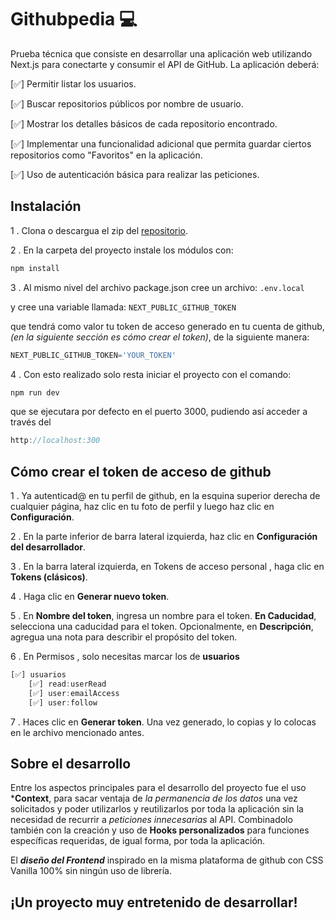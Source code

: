 # Githubpedia 💻

Prueba técnica que consiste en  desarrollar una aplicación web utilizando Next.js para conectarte y consumir el API de GitHub. La aplicación deberá:

[✅] Permitir listar los usuarios.

[✅] Buscar repositorios públicos por nombre de usuario.

[✅] Mostrar los detalles básicos de cada repositorio encontrado.

[✅] Implementar una funcionalidad adicional que permita guardar ciertos repositorios como "Favoritos" en la aplicación.

[✅] Uso de autenticación básica para realizar las peticiones.


## Instalación

1 . Clona o descargua el zip del [repositorio](https://github.com/aventuradev/githubpedia.git).

2 . En la carpeta del proyecto instale los módulos con:
```bash
npm install
```
3 . Al mismo nivel del archivo package.json cree un archivo:  `.env.local`

y cree una variable llamada: `NEXT_PUBLIC_GITHUB_TOKEN`
 
que tendrá como valor tu token de acceso generado en tu cuenta de github, *(en la siguiente sección es cómo crear el token)*, de la siguiente manera:
```javascript
NEXT_PUBLIC_GITHUB_TOKEN='YOUR_TOKEN'
```

4 . Con esto realizado solo resta iniciar el proyecto con el comando:
```bash
npm run dev
```
que se ejecutara por defecto en el puerto 3000, pudiendo así acceder a través del
```javascript
http://localhost:300
```

## Cómo crear el token de acceso de github

1 . Ya autenticad@ en tu perfil de github, en la esquina superior derecha de cualquier página, haz clic en tu foto de perfil y luego haz clic en **Configuración**.

2 . En la parte inferior de barra lateral izquierda, haz clic en **Configuración del desarrollador**.

3 . En la barra lateral izquierda, en Tokens de acceso personal , haga clic en **Tokens (clásicos)**.

4 . Haga clic en **Generar nuevo token**.

5 . En **Nombre del token**, ingresa un nombre para el token. **En Caducidad**, selecciona una caducidad para el token. Opcionalmente, en **Descripción**, agregua una nota para describir el propósito del token.

6 . En Permisos , solo necesitas marcar los de **usuarios**

```javascript
[✅] usuarios
    [✅] read:userRead
    [✅] user:emailAccess 
    [✅] user:follow
```

7 . Haces clic en **Generar token**. Una vez generado, lo copias y lo colocas en le archivo mencionado antes. 


## Sobre el desarrollo

Entre los aspectos principales para el desarrollo del proyecto fue el uso ***Context**, para sacar ventaja de *la permanencia de los datos* una vez solicitados y poder utilizarlos y reutilizarlos por toda la aplicación sin la necesidad de recurrir a *peticiones innecesarias* al API. Combinadolo también con la creación y uso de **Hooks personalizados** para funciones específicas requeridas, de igual forma, por toda la aplicación. 

El ***diseño del Frontend*** inspirado en la misma plataforma de github con CSS Vanilla 100% sin ningún uso de librería.

## ¡Un proyecto muy entretenido de desarrollar!